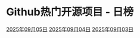 # Github热门开源项目 - 日榜

[2025年09月05日](./2025年09月05日.md)
[2025年09月04日](./2025年09月04日.md)
[2025年09月03日](./2025年09月03日.md)


